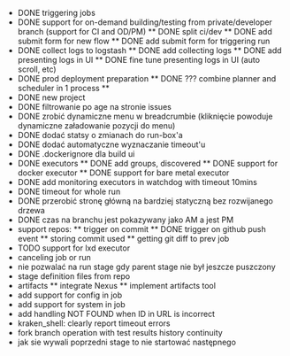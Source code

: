 
* DONE triggering jobs
* DONE support for on-demand building/testing from private/developer branch (support for CI and OD/PM)
** DONE split ci/dev
** DONE add submit form for new flow
** DONE add submit form for triggering run
* DONE collect logs to logstash
** DONE add collecting logs
** DONE add presenting logs in UI
** DONE fine tune presenting logs in UI (auto scroll, etc)
* DONE prod deployment preparation
** DONE ??? combine planner and scheduler in 1 process
**
* DONE new project
* DONE filtrowanie po age na stronie issues
* DONE zrobić dynamiczne menu w breadcrumbie (kliknięcie powoduje dynamiczne załadowanie pozycji do menu)
* DONE dodać statsy o zmianach do run-box'a
* DONE dodać automatyczne wyznaczanie timeout'u
* DONE .dockerignore dla build ui
* DONE executors
** DONE add groups, discovered
** DONE support for docker executor
** DONE support for bare metal executor
* DONE add monitoring executors in watchdog with timeout 10mins
* DONE timeout for whole run
* DONE przerobić stronę główną na bardziej statyczną bez rozwijanego drzewa
* DONE czas na branchu jest pokazywany jako AM a jest PM
* support repos:
** trigger on commit
** DONE trigger on github push event
** storing commit used
** getting git diff to prev job
* TODO support for lxd executor
* canceling job or run
* nie pozwalać na run stage gdy parent stage nie był jeszcze puszczony
* stage definition files from repo
* artifacts
** integrate Nexus
** implement artifacts tool
* add support for config in job
* add support for system in job
* add handling NOT FOUND when ID in URL is incorrect
* kraken_shell: clearly report timeout errors
* fork branch operation with test results history continuity
* jak sie wywali poprzedni stage to nie startować następnego
